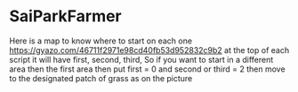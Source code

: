 # SaiParkFarmer
Here is a map to know where to start on each one https://gyazo.com/46711f2971e98cd40fb53d952832c9b2
at the top of each script it will have first, second, third, So if you want to start in a different area then the first area then put 
first = 0 and second or third = 2 then move to the designated patch of grass as on the picture
